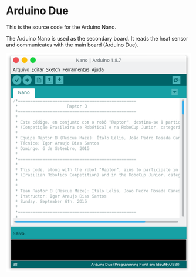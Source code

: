 # Arduino Due

This is the source code for the Arduino Nano.

The Arduino Nano is used as the secondary board. It reads the heat sensor and communicates with the main board (Arduino Due).

![Arduino IDE](../Assets/ArduinoIDE_Nano.png)